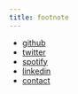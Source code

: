 ```yaml
---
title: footnote
---
```



* [github](https://github.com/dcs619)
* [twitter](https://github.com/davidcstevens_)
* [spotify](http://open.spotify.com/user/dcs619)
* [linkedin](https://linkedin.com/in/davidclarkestevens)
* [contact](/contact)

<!-- * [unsplash](https://unsplash.com)
* [pixabay](https://pixabay.com) -->
